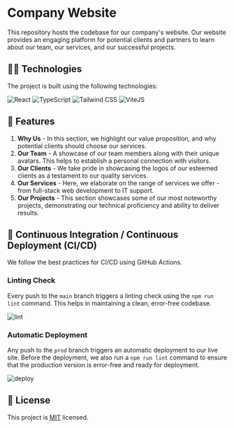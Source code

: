 # Company Website

This repository hosts the codebase for our company's website. Our website provides an engaging platform for potential clients and partners to learn about our team, our services, and our successful projects. 

## 🧑‍💻 Technologies

The project is built using the following technologies:

![React](https://img.shields.io/badge/-React-43B7F9?logo=react&logoColor=white&style=for-the-badge)
![TypeScript](https://img.shields.io/badge/-TypeScript-3178C6?logo=typescript&logoColor=white&style=for-the-badge)
![Tailwind CSS](https://img.shields.io/badge/-Tailwind_CSS-38B2AC?logo=tailwind-css&logoColor=white&style=for-the-badge)
![ViteJS](https://img.shields.io/badge/-ViteJS-FFA800?logo=vite&logoColor=white&style=for-the-badge)


## 💼 Features

1. **Why Us** - In this section, we highlight our value proposition, and why potential clients should choose our services.
2. **Our Team** - A showcase of our team members along with their unique avatars. This helps to establish a personal connection with visitors.
3. **Our Clients** - We take pride in showcasing the logos of our esteemed clients as a testament to our quality services.
4. **Our Services** - Here, we elaborate on the range of services we offer - from full-stack web development to IT support.
5. **Our Projects** - This section showcases some of our most noteworthy projects, demonstrating our technical proficiency and ability to deliver results.


## 🔄 Continuous Integration / Continuous Deployment (CI/CD)

We follow the best practices for CI/CD using GitHub Actions.

### Linting Check

Every push to the `main` branch triggers a linting check using the `npm run lint` command. This helps in maintaining a clean, error-free codebase.

![lint](https://github.com/Support-Informatique/support-informatique.ch/actions/workflows/lint.yml/badge.svg)

### Automatic Deployment

Any push to the `prod` branch triggers an automatic deployment to our live site. Before the deployment, we also run a `npm run lint` command to ensure that the production version is error-free and ready for deployment.

![deploy](https://github.com/Support-Informatique/support-informatique.ch/actions/workflows/deploy.yml/badge.svg)

## 📖 License

This project is [MIT](https://choosealicense.com/licenses/mit/) licensed.
